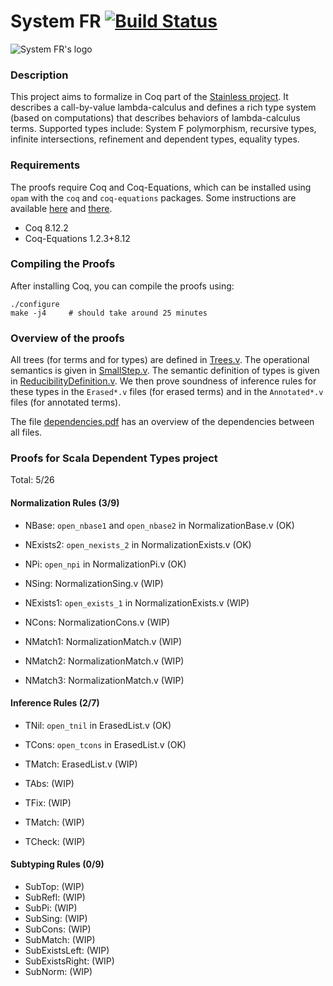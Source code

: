 # System FR [![Build Status][larabot-img]][larabot-ref]

![System FR's logo](logo/small.png?raw=true)

### Description

This project aims to formalize in Coq part of the [Stainless project](https://github.com/epfl-lara/stainless). It describes a call-by-value lambda-calculus and defines a rich type system (based on computations) that describes behaviors of lambda-calculus terms. Supported types include: System F polymorphism, recursive types, infinite intersections, refinement and dependent types, equality types.

### Requirements

The proofs require Coq and Coq-Equations, which can be installed using `opam` with the `coq` and `coq-equations` packages. Some instructions are available [here](https://github.com/coq/coq/wiki/Installation-of-Coq-on-Linux) and [there](https://github.com/mattam82/Coq-Equations).

* Coq 8.12.2
* Coq-Equations 1.2.3+8.12

### Compiling the Proofs

After installing Coq, you can compile the proofs using:

```
./configure
make -j4     # should take around 25 minutes
```

### Overview of the proofs

All trees (for terms and for types) are defined in [Trees.v](https://github.com/epfl-lara/SystemFR/blob/master/Trees.v). The operational semantics is given in [SmallStep.v](https://github.com/epfl-lara/SystemFR/blob/master/SmallStep.v). The semantic definition of types is given in [ReducibilityDefinition.v](https://github.com/epfl-lara/SystemFR/blob/master/ReducibilityDefinition.v). We then prove soundness of inference rules for these types in the `Erased*.v` files (for erased terms) and in the `Annotated*.v` files (for annotated terms).

The file [dependencies.pdf](https://github.com/epfl-lara/SystemFR/blob/master/dependencies.pdf) has an overview of the dependencies between all files.


### Proofs for Scala Dependent Types project


Total: 5/26

#### Normalization Rules (3/9)

* NBase: `open_nbase1` and `open_nbase2` in NormalizationBase.v (OK)
* NExists2: `open_nexists_2` in NormalizationExists.v (OK)
* NPi: `open_npi` in NormalizationPi.v (OK)

* NSing: NormalizationSing.v (WIP)
* NExists1: `open_exists_1` in NormalizationExists.v (WIP)
* NCons: NormalizationCons.v (WIP)
* NMatch1: NormalizationMatch.v (WIP)
* NMatch2: NormalizationMatch.v (WIP)
* NMatch3: NormalizationMatch.v (WIP)


#### Inference Rules (2/7)

* TNil: `open_tnil` in ErasedList.v (OK)
* TCons: `open_tcons` in ErasedList.v (OK)

* TMatch: ErasedList.v (WIP)
* TAbs: (WIP)
* TFix: (WIP)
* TMatch: (WIP)
* TCheck: (WIP)


#### Subtyping Rules (0/9)

* SubTop: (WIP)
* SubRefl: (WIP)
* SubPi: (WIP)
* SubSing: (WIP)
* SubCons: (WIP)
* SubMatch: (WIP)
* SubExistsLeft: (WIP)
* SubExistsRight: (WIP)
* SubNorm: (WIP)



[larabot-img]: http://laraquad4.epfl.ch:9000/epfl-lara/SystemFR/status/master
[larabot-ref]: http://laraquad4.epfl.ch:9000/epfl-lara/SystemFR/builds

